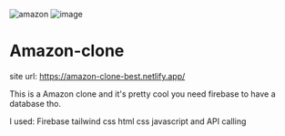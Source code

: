 ![amazon](https://user-images.githubusercontent.com/68082556/129995603-3c2299f8-b8e2-4cb8-9059-1832876c1cb6.PNG)
![image](https://github.com/Fernandoleano/Amazon-clone/assets/68082556/6fa941ed-c4a3-47a4-a592-1b12632b6ada)


# Amazon-clone

site url: https://amazon-clone-best.netlify.app/

This is a Amazon clone and it's pretty cool you need firebase to have a database tho.

I used:
Firebase tailwind css html css javascript and API calling
